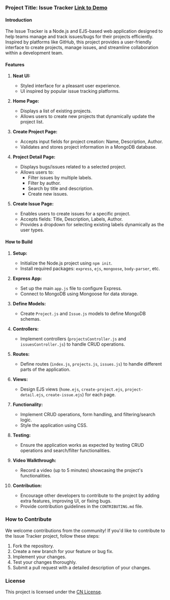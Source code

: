 ### Project Title: Issue Tracker [Link to Demo](http://13.48.43.237:3000/issueTracker)

#### Introduction

The Issue Tracker is a Node.js and EJS-based web application designed to help teams manage and track issues/bugs for their projects efficiently. Inspired by platforms like GitHub, this project provides a user-friendly interface to create projects, manage issues, and streamline collaboration within a development team.

#### Features

1. **Neat UI:**
   - Styled interface for a pleasant user experience.
   - UI inspired by popular issue tracking platforms.

2. **Home Page:**
   - Displays a list of existing projects.
   - Allows users to create new projects that dynamically update the project list.

3. **Create Project Page:**
   - Accepts input fields for project creation: Name, Description, Author.
   - Validates and stores project information in a MongoDB database.

4. **Project Detail Page:**
   - Displays bugs/issues related to a selected project.
   - Allows users to:
     - Filter issues by multiple labels.
     - Filter by author.
     - Search by title and description.
     - Create new issues.

5. **Create Issue Page:**
   - Enables users to create issues for a specific project.
   - Accepts fields: Title, Description, Labels, Author.
   - Provides a dropdown for selecting existing labels dynamically as the user types.

#### How to Build

1. **Setup:**
   - Initialize the Node.js project using `npm init`.
   - Install required packages: `express`, `ejs`, `mongoose`, `body-parser`, etc.

2. **Express App:**
   - Set up the main `app.js` file to configure Express.
   - Connect to MongoDB using Mongoose for data storage.

3. **Define Models:**
   - Create `Project.js` and `Issue.js` models to define MongoDB schemas.

4. **Controllers:**
   - Implement controllers (`projectsController.js` and `issuesController.js`) to handle CRUD operations.

5. **Routes:**
   - Define routes (`index.js`, `projects.js`, `issues.js`) to handle different parts of the application.

6. **Views:**
   - Design EJS views (`home.ejs`, `create-project.ejs`, `project-detail.ejs`, `create-issue.ejs`) for each page.

7. **Functionality:**
   - Implement CRUD operations, form handling, and filtering/search logic.
   - Style the application using CSS.

8. **Testing:**
   - Ensure the application works as expected by testing CRUD operations and search/filter functionalities.

9. **Video Walkthrough:**
   - Record a video (up to 5 minutes) showcasing the project's functionalities.

10. **Contribution:**
    - Encourage other developers to contribute to the project by adding extra features, improving UI, or fixing bugs.
    - Provide contribution guidelines in the `CONTRIBUTING.md` file.

### How to Contribute

We welcome contributions from the community! If you'd like to contribute to the Issue Tracker project, follow these steps:

1. Fork the repository.
2. Create a new branch for your feature or bug fix.
3. Implement your changes.
4. Test your changes thoroughly.
5. Submit a pull request with a detailed description of your changes.

### License

This project is licensed under the [CN License](LICENSE).
